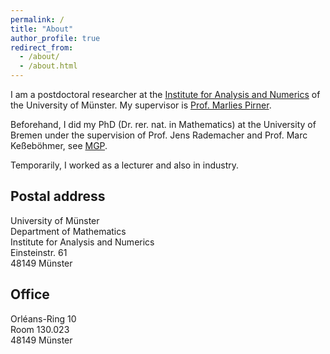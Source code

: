 ```yaml
---
permalink: /
title: "About"
author_profile: true
redirect_from: 
  - /about/
  - /about.html
---
```


I am a postdoctoral researcher at the [Institute for Analysis and Numerics](https://www.uni-muenster.de/AMM/en/index.shtml) of the University of Münster. My supervisor is [Prof. Marlies Pirner](https://www.uni-muenster.de/AMM/en/Pirner/index.shtml). 
   
Beforehand, I did my PhD (Dr. rer. nat. in Mathematics) at the University of Bremen under the supervision of Prof. Jens Rademacher and Prof. Marc Keßeböhmer, see [MGP](https://www.genealogy.math.ndsu.nodak.edu/id.php?id=277103).

Temporarily, I worked as a lecturer and also in industry.
<!-- <h2 id="postal">Postal address</h2> -->
## Postal address

University of Münster<br>
Department of Mathematics<br>
Institute for Analysis and Numerics<br>
Einsteinstr. 61<br>
48149 Münster

<!-- <h2 id="office">Office</h2> -->
## Office
Orléans-Ring 10<br>
Room 130.023<br>
48149 Münster






 

